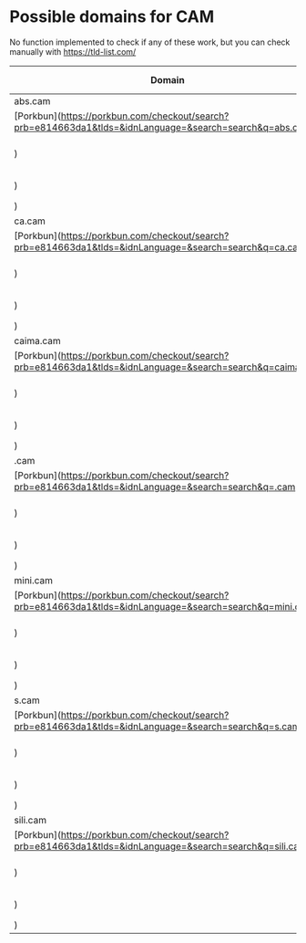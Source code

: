 # Possible domains for CAM

No function implemented to check if any of these work, but you can check manually with https://tld-list.com/

| Domain | Porkbun | NameCheap | Google Domains |
|---|---|---|---|
| abs.cam | [Porkbun](https://porkbun.com/checkout/search?prb=e814663da1&tlds=&idnLanguage=&search=search&q=abs.cam) | [Namecheap](https://www.namecheap.com/domains/registration/results/?domain=abs.cam) | [Google](https://domains.google.com/registrar/search?searchTerm=abs.cam) |
| ca.cam | [Porkbun](https://porkbun.com/checkout/search?prb=e814663da1&tlds=&idnLanguage=&search=search&q=ca.cam) | [Namecheap](https://www.namecheap.com/domains/registration/results/?domain=ca.cam) | [Google](https://domains.google.com/registrar/search?searchTerm=ca.cam) |
| caima.cam | [Porkbun](https://porkbun.com/checkout/search?prb=e814663da1&tlds=&idnLanguage=&search=search&q=caima.cam) | [Namecheap](https://www.namecheap.com/domains/registration/results/?domain=caima.cam) | [Google](https://domains.google.com/registrar/search?searchTerm=caima.cam) |
| .cam | [Porkbun](https://porkbun.com/checkout/search?prb=e814663da1&tlds=&idnLanguage=&search=search&q=.cam) | [Namecheap](https://www.namecheap.com/domains/registration/results/?domain=.cam) | [Google](https://domains.google.com/registrar/search?searchTerm=.cam) |
| mini.cam | [Porkbun](https://porkbun.com/checkout/search?prb=e814663da1&tlds=&idnLanguage=&search=search&q=mini.cam) | [Namecheap](https://www.namecheap.com/domains/registration/results/?domain=mini.cam) | [Google](https://domains.google.com/registrar/search?searchTerm=mini.cam) |
| s.cam | [Porkbun](https://porkbun.com/checkout/search?prb=e814663da1&tlds=&idnLanguage=&search=search&q=s.cam) | [Namecheap](https://www.namecheap.com/domains/registration/results/?domain=s.cam) | [Google](https://domains.google.com/registrar/search?searchTerm=s.cam) |
| sili.cam | [Porkbun](https://porkbun.com/checkout/search?prb=e814663da1&tlds=&idnLanguage=&search=search&q=sili.cam) | [Namecheap](https://www.namecheap.com/domains/registration/results/?domain=sili.cam) | [Google](https://domains.google.com/registrar/search?searchTerm=sili.cam) |
